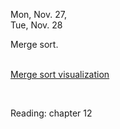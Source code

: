 
<div class="lecture2">

<div class="column_date">


Mon, Nov. 27, <br>
Tue, Nov. 28 
</div>

<div class="column_materials">
<p markdown="block">

Merge sort.  <br><br>

[Merge sort visualization](https://opendsa-server.cs.vt.edu/ODSA/Books/Everything/html/Mergesort.html) 


<br>



</p>
</div>

<div class="column_assign">
<p markdown="block">

Reading: chapter 12  
 

</p>
</div>
    
</div>
